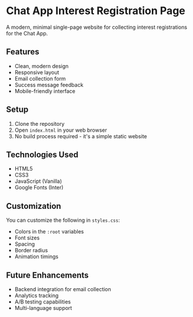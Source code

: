 # Chat App Interest Registration Page

A modern, minimal single-page website for collecting interest registrations for the Chat App.

## Features

- Clean, modern design
- Responsive layout
- Email collection form
- Success message feedback
- Mobile-friendly interface

## Setup

1. Clone the repository
2. Open `index.html` in your web browser
3. No build process required - it's a simple static website

## Technologies Used

- HTML5
- CSS3
- JavaScript (Vanilla)
- Google Fonts (Inter)

## Customization

You can customize the following in `styles.css`:
- Colors in the `:root` variables
- Font sizes
- Spacing
- Border radius
- Animation timings

## Future Enhancements

- Backend integration for email collection
- Analytics tracking
- A/B testing capabilities
- Multi-language support 